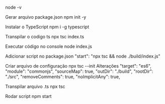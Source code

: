 node -v

Gerar arquivo package.json
npm init -y

Instalar o TypeScript
npm i -g typescript

Transpilar o codigo ts
npx tsc index.ts

Executar código no console
node index.js

Adicionar script no package.json
"start": "npx tsc && node ./build/index.js"

Criar arquivo de configuração
npx tsc --init
Alterações
"target": "es6",
"module": "commonjs",
"sourceMap": true,
"outDir": "./build",
"rootDir": "./src",
"removeComments": true,
"noImplicitAny": true,

Transpilar arquivo .ts
npx tsc

Rodar script
npm start